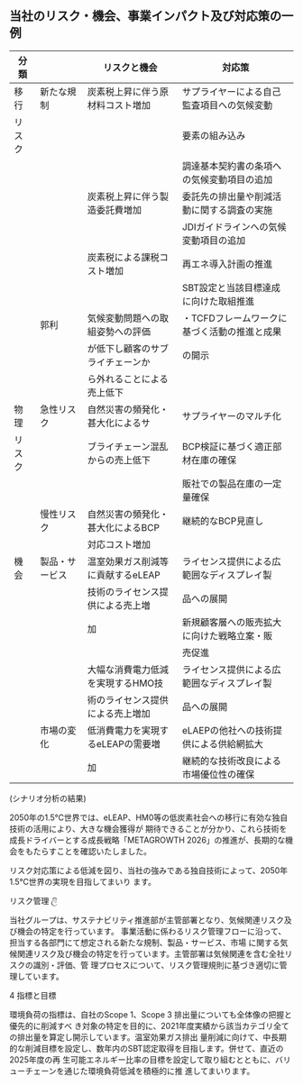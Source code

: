 ## 当社のリスク・機会、事業インパクト及び対応策の一例

| 分類  |         | リスクと機会              | 対応策                      |
|-----|---------|---------------------|--------------------------|
| 移行  | 新たな規制   | 炭素税上昇に伴う原材料コスト増加    | サプライヤーによる自己監査項目への気候変動    |
| リスク |         |                     | 要素の組み込み                  |
|     |         |                     | 調達基本契約書の条項への気候変動項目の追加    |
|     |         | 炭素税上昇に伴う製造委託費増加     | 委託先の排出量や削減活動に関する調査の実施    |
|     |         |                     | JDIガイドラインへの気候変動項目の追加     |
|     |         | 炭素税による課税コスト増加       | 再エネ導入計画の推進               |
|     |         |                     | SBT設定と当該目標達成に向けた取組推進     |
|     | 郭利      | 気候変動問題への取組姿勢への評価    | ・TCFDフレームワークに基づく活動の推進と成果 |
|     |         | が低下し顧客のサブライチェーンか    | の開示                      |
|     |         | ら外れることによる売上低下       |                          |
| 物理  | 急性リスク   | 自然災害の頻発化・甚大化によるサ    | サプライヤーのマルチ化              |
| リスク |         | ブライチェーン混乱からの売上低下    | BCP検証に基づく適正部材在庫の確保       |
|     |         |                     | 販社での製品在庫の一定量確保           |
|     | 慢性リスク   | 自然災害の頻発化・甚大化によるBCP  | 継続的なBCP見直し               |
|     |         | 対応コスト増加             |                          |
| 機会  | 製品・サービス | 温室効果ガス削減等に貢献するeLEAP | ライセンス提供による広範囲なディスプレイ製    |
|     |         | 技術のライセンス提供による売上増    | 品への展開                    |
|     |         | 加                   | 新規顧客層への販売拡大に向けた戦略立案・販    |
|     |         |                     | 売促進                      |
|     |         | 大幅な消費電力低減を実現するHMO技  | ライセンス提供による広範囲なディスプレイ製    |
|     |         | 術のライセンス提供による売上増加    | 品への展開                    |
|     | 市場の変化   | 低消費電力を実現するeLEAPの需要増 | eLAEPの他社への技術提供による供給網拡大   |
|     |         | 加                   | 継続的な技術改良による市場優位性の確保      |

(シナリオ分析の結果)

2050年の1.5℃世界では、eLEAP、HM0等の低炭素社会への移行に有効な独自技術の活用により、大きな機会獲得が 期待できることが分かり、これら技術を成長ドライバーとする成長戦略「METAGROWTH 2026」の推進が、長期的な機 会をもたらすことを確認いたしました。

リスク対応策による低減を図り、当社の強みである独自技術によって、2050年1.5℃世界の実現を目指してまいり ます。

リスク管理 ලි

当社グループは、サステナビリティ推進部が主管部署となり、気候関連リスク及び機会の特定を行っています。 事業活動に係わるリスク管理フローに沿って、担当する各部門にて想定される新たな規制、製品・サービス、市場 に関する気候関連リスク及び機会の特定を行っています。主管部署は気候関連を含む全社リスクの識別・評価、管 理プロセスについて、リスク管理規則に基づき適切に管理しています。

4 指標と目標

環境負荷の指標は、自社のScope 1、Scope 3 排出量についても全体像の把握と優先的に削減すべ き対象の特定を目的に、2021年度実績から該当カテゴリ全ての排出量を算定し開示しています。温室効果ガス排出 量削減に向けて、中長期的な削減目標を設定し、数年内のSBT認定取得を目指します。併せて、直近の2025年度の再 生可能エネルギー比率の目標を設定して取り組むとともに、バリューチェーンを通じた環境負荷低減を積極的に推 進してまいります。